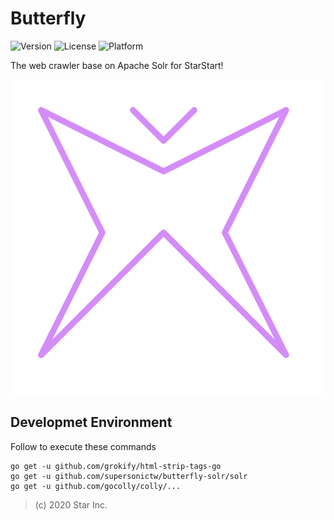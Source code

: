 # Butterfly

![Version](https://img.shields.io/badge/v1-OpenSource-3300AA.svg) ![License](https://img.shields.io/badge/license-MPL--2.0-FF6600.svg) ![Platform](https://img.shields.io/badge/base_on-StarStart!-11BAFF.svg)

The web crawler base on Apache Solr for StarStart!

![logo](logo.svg)

## Developmet Environment

Follow to execute these commands

    go get -u github.com/grokify/html-strip-tags-go
    go get -u github.com/supersonictw/butterfly-solr/solr
    go get -u github.com/gocolly/colly/...

> (c) 2020 Star Inc.